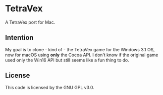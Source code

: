 # TetraVex
A TetraVex port for Mac.

Intention
---------

My goal is to clone - kind of - the TetraVex game for the Windows 3.1 OS, now 
for macOS using **only** the Cocoa API. I don't know if the original game used
only the Win16 API but still seems like a fun thing to do.

License
-------

This code is licensed by the GNU GPL v3.0.
